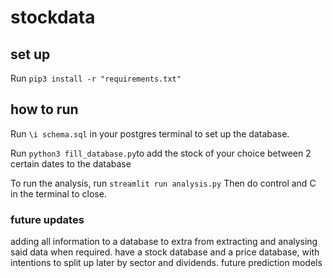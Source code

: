# stockdata

## set up

Run `pip3 install -r "requirements.txt"`

## how to run

Run `\i schema.sql` in your postgres terminal to set up the database.

Run `python3 fill_database.py`to add the stock of your choice between 2 certain dates to the database

To run the analysis, run `streamlit run analysis.py`
Then do control and C in the terminal to close.

### future updates

adding all information to a database to extra from
extracting and analysing said data when required.
have a stock database and a price database, with intentions to split up later by sector and dividends.
future prediction models
